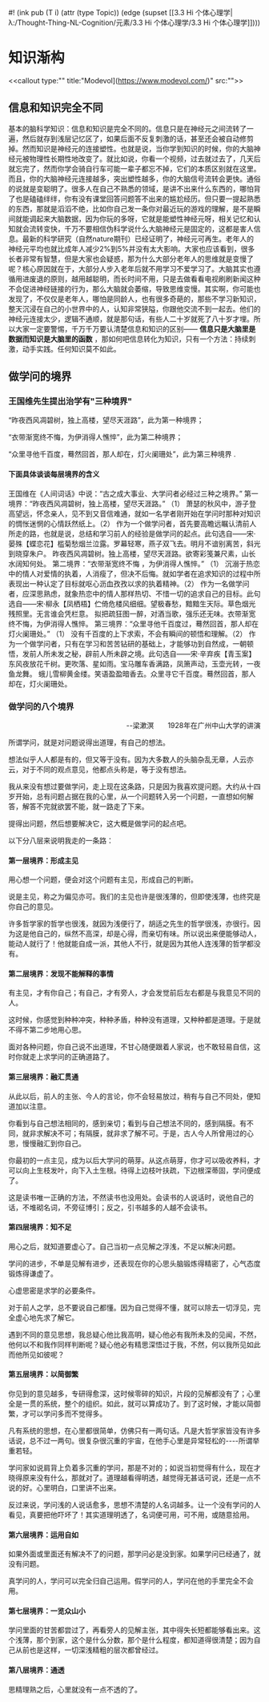 #! (ink pub (T i) (attr (type Topic)) (edge (supset [[3.3 Hi 个体心理学|λ:/Thought-Thing-NL-Cognition/元素/3.3 Hi 个体心理学/3.3 Hi 个体心理学]])))

# 知识渐构
<<callout type:"" title:"Modevol](https://www.modevol.com/)" src:"">>


## 信息和知识完全不同

基本的脑科学知识：信息和知识是完全不同的。信息只是在神经元之间流转了一遍，然后就存到浅层记忆区了，如果后面不反复刺激的话，甚至还会被自动修剪掉。然而知识是神经元的连接塑性。也就是说，当你学到知识的时候，你的大脑神经元被物理性长期性地改变了。就比如说，你看一个视频，过去就过去了，几天后就忘完了，然而你学会骑自行车可能一辈子都忘不掉，它们的本质区别就在这里。而且，你的大脑神经元连接越多，突出塑性越多，你的大脑信号流转会更快。通俗的说就是变聪明了。很多人在自己不熟悉的领域，是讲不出来什么东西的，哪怕背了也是磕磕绊绊，你有没有课堂回答问题答不出来的尴尬经历。但只要一提起熟悉的东西，那就是滔滔不绝，比如你自己发一条你对最近玩的游戏的理解，是不是瞬间就能调起来大脑数据，因为你玩的多呀，它就是能塑性神经元呀，相关记忆和认知就会流转变快，千万不要相信伪科学说什么大脑神经元是固定的，这都是害人信息。最新的科学研究（自然nature期刊）已经证明了，神经元可再生。老年人的神经元平均也就比成年人减少2%到5%并没有太大影响。大家也应该看到，很多长者非常有智慧，但是大家也会疑惑，那为什么大部分老年人的思维就是变慢了呢？核心原因就在于，大部分人步入老年后就不用学习不爱学习了。大脑其实也遵循用进废退的原则，越用越聪明，而长时间不用，只是去做看看电视刷刷新闻这种不会促进神经链接的行为，那么大脑就会萎缩，导致思维变慢。其实啊，你可能也发现了，不仅仅是老年人，哪怕是同龄人，也有很多奇葩的，那些不学习新知识，整天沉浸在自己的小世界中的人，认知非常狭隘，你跟他交流不到一起去。他们的神经元连接太少，逻辑不通顺，就是那句话，有些人二十岁就死了八十岁才埋。所以大家一定要警惕，千万千万要认清楚信息和知识的区别—— **信息只是大脑里是数据而知识是大脑里的函数** ，那如何吧信息转化为知识，只有一个方法：持续刺激，动手实践。任何知识莫不如此。



## 做学问的境界
### 王国维先生提出治学有"三种境界"

  

“昨夜西风凋碧树，独上高楼，望尽天涯路”，此为第一种境界；  

“衣带渐宽终不悔，为伊消得人憔悴”，此为第二种境界；  

“众里寻他千百度，蓦然回首，那人却在，灯火阑珊处”，此为第三种境界 .  

  

#### 下面具体谈谈每层境界的含义

王国维在《人间词话》中说：“古之成大事业、大学问者必经过三种之境界。” 第一境界：“昨夜西风凋碧树，独上高楼，望尽天涯路。” （1） 萧瑟的秋风中，游子登高望远，怀念亲人，见不到又音信难通，就如一名学者刚开始在学问时那种对知识的惆怅迷惘的心情跃然纸上。（2） 作为一个做学问者，首先要高瞻远瞩认清前人所走的路，也就是说，总结和学习前人的经验是做学问的起点。此句选自——宋·晏殊【蝶恋花】槛菊愁烟兰泣露。罗幕轻寒，燕子双飞去。明月不谙别离苦，斜光到晓穿朱户。 昨夜西风凋碧树。独上高楼，望尽天涯路。欲寄彩笺兼尺素，山长水阔知何处。 第二境界：“衣带渐宽终不悔 ，为伊消得人憔悴。” （1） 沉溺于热恋中的情人对爱情的执着，人消瘦了，但决不后悔。就如学者在追求知识的过程中所表现出一种认定了目标就呕心沥血孜孜以求的执着精神。（2） 作为一名做学问者，应深思熟虑，就象热恋中的情人那样热切、不惜一切的追求自己的目标。此句选自——宋·柳永【凤栖梧】伫倚危楼风细细。望极春愁，黯黯生天际。草色烟光残照里。无言谁会凭栏意。 拟把疏狂图一醉，对酒当歌，强乐还无味。衣带渐宽终不悔，为伊消得人憔悴。 第三境界：“众里寻他千百度过，蓦然回首，那人却在灯火阑珊处。” （1） 没有千百度的上下求索，不会有瞬间的顿悟和理解。（2） 作为一个做学问者，只有在学习和苦苦钻研的基础上，才能够功到自然成，一朝顿悟，发前人所未发之秘，辟前人所未辟之境。此句选自——宋·辛弃疾【青玉案】 东风夜放花千树。更吹落、星如雨。宝马雕车香满路，凤箫声动，玉壶光转，一夜鱼龙舞。 蛾儿雪柳黄金缕。笑语盈盈暗香去。众里寻它千百度。蓦然回首，那人却在，灯火阑珊处。

  

### 做学问的八个境界
<p align="right">--梁漱溟　　1928年在广州中山大学的讲演 </p>

所谓学问，就是对问题说得出道理，有自己的想法。

想法似乎人人都是有的，但又等于没有。因为大多数人的头脑杂乱无章，人云亦云，对于不同的观点意见，他都点头称是，等于没有想法。

我从来没有想过要做学问，走上现在这条路，只是因为我喜欢提问题。大约从十四岁开始，总有问题占据在我的心里，从一个问题转入另一个问题，一直想如何解答，解答不完就欲罢不能，就一路走了下来。

提得出问题，然后想要解决它，这大概是做学问的起点吧。

以下分八层来说明我走的一条路：

  

#### 第一层境界：形成主见


用心想一个问题，便会对这个问题有主见，形成自己的判断。

说是主见，称之为偏见亦可。我们的主见也许是很浅薄的，但即使浅薄，也终究是你自己的意见。

许多哲学家的哲学也很浅，就因为浅便行了，胡适之先生的哲学很浅，亦很行。因为这是他自己的，纵然不高深，却是心得，而亲切有味。所以说出来便能够动人，能动人就行了！他就能自成一派，其他人不行，就是因为其他人连浅薄的哲学都没有。

  

#### 第二层境界：发现不能解释的事情

有主见，才有你自己；有自己，才有旁人，才会发觉前后左右都是与我意见不同的人。

这时候，你感觉到种种冲突，种种矛盾，种种没有道理，又种种都是道理。于是就不得不第二步地用心思。

面对各种问题，你自己说不出道理，不甘心随便跟着人家说，也不敢轻易自信，这时你就走上求学问的正确道路了。

  

#### 第三层境界：融汇贯通

从此以后，前人的主张、今人的言论，你不会轻易放过，稍有与自己不同处，便知道加以注意。

你看到与自己想法相同的，感到亲切；看到与自己想法不同的，感到隔膜。有不同，就非求解决不可；有隔膜，就非求了解不可。于是，古人今人所曾用过的心思，慢慢融汇到你自己。

你最初的一点主见，成为以后大学问的萌芽。从这点萌芽，你才可以吸收养料，才可以向上生枝发叶，向下入土生根。待得上边枝叶扶疏，下边根深蒂固，学问便成了。

这是读书唯一正确的方法，不然读书也没用处。会读书的人说话时，说他自己的话，不堆砌名词，不旁征博引；反之，引书越多的人越不会读书。

  

#### 第四层境界：知不足

用心之后，就知道要虚心了。自己当初一点见解之浮浅，不足以解决问题。

学问的进步，不单是见解有进步，还表现在你的心思头脑锻炼得精密了，心气态度锻炼得谦虚了。

心虚思密是求学的必要条件。

对于前人之学，总不要说自己都懂。因为自己觉得不懂，就可以除去一切浮见，完全虚心地先求了解它。

遇到不同的意见思想，我总疑心他比我高明，疑心他必有我所未及的见闻，不然，他何以不和我作同样判断呢？疑心他必有精思深悟过于我，不然，何以我所见如此而他所见如彼呢？

  

#### 第五层境界：以简御繁

你见到的意见越多，专研得愈深，这时候零碎的知识，片段的见解都没有了；心里全是一贯的系统，整个的组织。如此，就可以算成功了。到了这时候，才能以简御繁，才可以学问多而不觉得多。

凡有系统的思想，在心里都很简单，仿佛只有一两句话。凡是大哲学家皆没有许多话说，总不过一两句。很复杂很沉重的宇宙，在他手心里是异常轻松的----所谓举重若轻。

学问家如说肩背上负着多沉重的学问，那是不对的；如说当初觉得有什么，现在才晓得原来没有什么，那就对了。道理越看得明透，越觉得无甚话可说，还是一点不说的好。心里明白，口里讲不出来。

反过来说，学问浅的人说话愈多，思想不清楚的人名词越多。让一个没有学问的人看见，真要把他吓坏了！其实道理明透了，名词便可用，可不用，或随意拾用。

  

#### 第六层境界：运用自如

如果外面或里面还有解决不了的问题，那学问必是没到家。如果学问已经通了，就没有问题。

真学问的人，学问可以完全归自己运用。假学问的人，学问在他的手里完全不会用。

  

#### 第七层境界：一览众山小

学问里面的甘苦都尝过了，再看旁人的见解主张，其中得失长短都能够看出来。这个浅薄，那个到家，这个是什么分数，那个是什么程度，都知道得很清楚；因为自己从前也是这样，一切深浅精粗的层次都曾经过。

  

#### 第八层境界：通透

思精理熟之后，心里就没有一点不透的了。